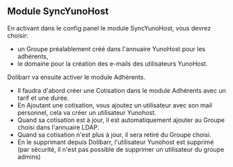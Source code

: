 ## Module SyncYunoHost

En activant dans le config panel le module SyncYunoHost, vous devrez choisir:
* un Groupe préalablement créé dans l'annuaire YunoHost pour les adhérents,
* le domaine pour la création des e-mails des utilisateurs YunoHost.

Dolibarr va ensuite activer le module Adhérents. 
* Il faudra d'abord créer une Cotisation dans le module Adhérents avec un tarif et une durée. 
* En Ajoutant une cotisation, vous ajoutez un utilisateur avec son mail personnel, cela va créer un utilisateur Yunohost. 
* Quand sa cotisation est à jour, il est automatiquement ajouter au Groupe choisi dans l'annuaire LDAP. 
* Quand sa cotisation n'est plus à jour, il sera retiré du Groupe choisi.
* En le supprimant depuis Dolibarr, l'utilisateur Yunohost est supprimé (par sécurité, il n'est pas possible de supprimer un utilisateur du groupe admins)
